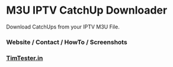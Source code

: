 # M3U IPTV CatchUp Downloader


Download CatchUps from your IPTV M3U File.


### Website / Contact / HowTo / Screenshots
### [TimTester.in](https://timtester.in/programs/m3u-iptv-catchup-downloader/)

